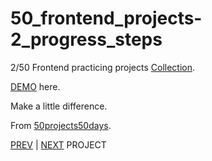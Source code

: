 # 50_frontend_projects-2_progress_steps

2/50 Frontend practicing projects [Collection](https://github.com/yswnqc/50_frontend_projects-collection).

[DEMO](https://yswnqc.github.io/50_frontend_projects-2_progress_steps/) here.

Make a little difference.

From [50projects50days](https://50projects50days.com).

[PREV](https://github.com/yswnqc/50_frontend_projects-1_expanding_cards?tab=readme-ov-file) | [NEXT](https://github.com/yswnqc/50_frontend_projects-3_rotating_nav_animation) PROJECT
